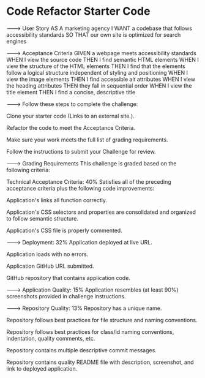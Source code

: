 # Code Refactor Starter Code


---> User Story
AS A marketing agency
I WANT a codebase that follows accessibility standards
SO THAT our own site is optimized for search engines


---> Acceptance Criteria
GIVEN a webpage meets accessibility standards
WHEN I view the source code
THEN I find semantic HTML elements
WHEN I view the structure of the HTML elements
THEN I find that the elements follow a logical structure independent of styling and positioning
WHEN I view the image elements
THEN I find accessible alt attributes
WHEN I view the heading attributes
THEN they fall in sequential order
WHEN I view the title element
THEN I find a concise, descriptive title



---> Follow these steps to complete the challenge:

Clone your starter code (Links to an external site.).

Refactor the code to meet the Acceptance Criteria.

Make sure your work meets the full list of grading requirements.

Follow the instructions to submit your Challenge for review.



---> Grading Requirements
This challenge is graded based on the following criteria:

Technical Acceptance Criteria: 40%
Satisfies all of the preceding acceptance criteria plus the following code improvements:

Application's links all function correctly.

Application's CSS selectors and properties are consolidated and organized to follow semantic structure.

Application's CSS file is properly commented.



---> Deployment: 32%
Application deployed at live URL.

Application loads with no errors.

Application GitHub URL submitted.

GitHub repository that contains application code.



---> Application Quality: 15%
Application resembles (at least 90%) screenshots provided in challenge instructions.



---> Repository Quality: 13%
Repository has a unique name.

Repository follows best practices for file structure and naming conventions.

Repository follows best practices for class/id naming conventions, indentation, quality comments, etc.

Repository contains multiple descriptive commit messages.

Repository contains quality README file with description, screenshot, and link to deployed application.